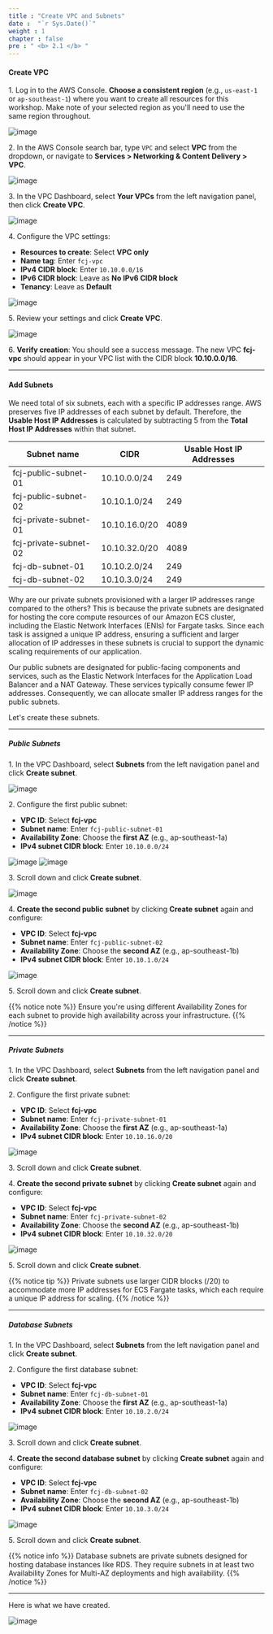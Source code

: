 ```yaml
---
title : "Create VPC and Subnets"
date :  "`r Sys.Date()`" 
weight : 1
chapter : false
pre : " <b> 2.1 </b> "
---
```


#### Create VPC

1\. Log in to the AWS Console. **Choose a consistent region** (e.g., `us-east-1` or `ap-southeast-1`) where you want to create all resources for this workshop. Make note of your selected region as you'll need to use the same region throughout.

![image](/images/2.1/Group1.png)

2\. In the AWS Console search bar, type `VPC` and select **VPC** from the dropdown, or navigate to **Services > Networking & Content Delivery > VPC**.

![image](/images/2.1/Group2.png)

3\. In the VPC Dashboard, select **Your VPCs** from the left navigation panel, then click **Create VPC**.

![image](/images/2.1/Group3.png)

4\. Configure the VPC settings:
   - **Resources to create**: Select **VPC only**
   - **Name tag**: Enter `fcj-vpc`
   - **IPv4 CIDR block**: Enter `10.10.0.0/16`
   - **IPv6 CIDR block**: Leave as **No IPv6 CIDR block**
   - **Tenancy**: Leave as **Default**

![image](/images/2.1/Group5.png)

5\. Review your settings and click **Create VPC**.

![image](/images/2.1/Group4.png)

6\. **Verify creation**: You should see a success message. The new VPC **fcj-vpc** should appear in your VPC list with the CIDR block **10.10.0.0/16**.

___

#### Add Subnets

We need total of six subnets, each with a specific IP addresses range. AWS preserves five IP addresses of each subnet by default. Therefore, the **Usable Host IP Addresses** is calculated by subtracting 5 from the **Total Host IP Addresses** within that subnet.

| Subnet name           | CIDR          | Usable Host IP Addresses |
| --------------------- | ------------- | ------------------------ |
| fcj-public-subnet-01  | 10.10.0.0/24  | 249                      |
| fcj-public-subnet-02  | 10.10.1.0/24  | 249                      |
| fcj-private-subnet-01 | 10.10.16.0/20 | 4089                     |
| fcj-private-subnet-02 | 10.10.32.0/20 | 4089                     |
| fcj-db-subnet-01      | 10.10.2.0/24  | 249                      |
| fcj-db-subnet-02      | 10.10.3.0/24  | 249                      |

Why are our private subnets provisioned with a larger IP addresses range compared to the others? This is because the private subnets are designated for hosting the core compute resources of our Amazon ECS cluster, including the Elastic Network Interfaces (ENIs) for Fargate tasks. Since each task is assigned a unique IP address, ensuring a sufficient and larger allocation of IP addresses in these subnets is crucial to support the dynamic scaling requirements of our application.

Our public subnets are designated for public-facing components and services, such as the Elastic Network Interfaces for the Application Load Balancer and a NAT Gateway. These services typically consume fewer IP addresses. Consequently, we can allocate smaller IP address ranges for the public subnets.

Let's create these subnets.

___

##### **Public Subnets**

1\. In the VPC Dashboard, select **Subnets** from the left navigation panel and click **Create subnet**.

![image](/images/2.1/Group6.png)

2\. Configure the first public subnet:
   - **VPC ID**: Select **fcj-vpc**
   - **Subnet name**: Enter `fcj-public-subnet-01`
   - **Availability Zone**: Choose the **first AZ** (e.g., ap-southeast-1a)
   - **IPv4 subnet CIDR block**: Enter `10.10.0.0/24`

![image](/images/2.1/Group8.png)
![image](/images/2.1/Group7.png)

3\. Scroll down and click **Create subnet**.

![image](/images/2.1/Group9.png)

4\. **Create the second public subnet** by clicking **Create subnet** again and configure:
   - **VPC ID**: Select **fcj-vpc** 
   - **Subnet name**: Enter `fcj-public-subnet-02`
   - **Availability Zone**: Choose the **second AZ** (e.g., ap-southeast-1b)
   - **IPv4 subnet CIDR block**: Enter `10.10.1.0/24`

![image](/images/2.1/Group10.png)

5\. Scroll down and click **Create subnet**.

{{% notice note %}}
Ensure you're using different Availability Zones for each subnet to provide high availability across your infrastructure.
{{% /notice %}}

___

##### **Private Subnets**

1\. In the VPC Dashboard, select **Subnets** from the left navigation panel and click **Create subnet**.

2\. Configure the first private subnet:
   - **VPC ID**: Select **fcj-vpc**
   - **Subnet name**: Enter `fcj-private-subnet-01`
   - **Availability Zone**: Choose the **first AZ** (e.g., ap-southeast-1a)
   - **IPv4 subnet CIDR block**: Enter `10.10.16.0/20`

![image](/images/2.1/Group11.png)

3\. Scroll down and click **Create subnet**.

4\. **Create the second private subnet** by clicking **Create subnet** again and configure:
   - **VPC ID**: Select **fcj-vpc**
   - **Subnet name**: Enter `fcj-private-subnet-02`
   - **Availability Zone**: Choose the **second AZ** (e.g., ap-southeast-1b)
   - **IPv4 subnet CIDR block**: Enter `10.10.32.0/20`

![image](/images/2.1/Group13.png)

5\. Scroll down and click **Create subnet**.

{{% notice tip %}}
Private subnets use larger CIDR blocks (/20) to accommodate more IP addresses for ECS Fargate tasks, which each require a unique IP address for scaling.
{{% /notice %}}

___

##### **Database Subnets**

1\. In the VPC Dashboard, select **Subnets** from the left navigation panel and click **Create subnet**.

2\. Configure the first database subnet:
   - **VPC ID**: Select **fcj-vpc**
   - **Subnet name**: Enter `fcj-db-subnet-01`
   - **Availability Zone**: Choose the **first AZ** (e.g., ap-southeast-1a)
   - **IPv4 subnet CIDR block**: Enter `10.10.2.0/24`

![image](/images/2.1/Group14.png)

3\. Scroll down and click **Create subnet**.

4\. **Create the second database subnet** by clicking **Create subnet** again and configure:
   - **VPC ID**: Select **fcj-vpc**
   - **Subnet name**: Enter `fcj-db-subnet-02`
   - **Availability Zone**: Choose the **second AZ** (e.g., ap-southeast-1b)
   - **IPv4 subnet CIDR block**: Enter `10.10.3.0/24`

![image](/images/2.1/Group15.png)

5\. Scroll down and click **Create subnet**.

{{% notice info %}}
Database subnets are private subnets designed for hosting database instances like RDS. They require subnets in at least two Availability Zones for Multi-AZ deployments and high availability.
{{% /notice %}}

___

Here is what we have created.

![image](/images/2.1/Group16.png)